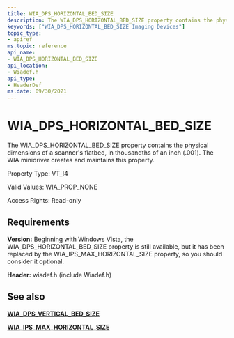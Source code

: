 ```yaml
---
title: WIA_DPS_HORIZONTAL_BED_SIZE
description: The WIA_DPS_HORIZONTAL_BED_SIZE property contains the physical dimensions of a scanner's flatbed, in thousandths of an inch (.001). The WIA minidriver creates and maintains this property.
keywords: ["WIA_DPS_HORIZONTAL_BED_SIZE Imaging Devices"]
topic_type:
- apiref
ms.topic: reference
api_name:
- WIA_DPS_HORIZONTAL_BED_SIZE
api_location:
- Wiadef.h
api_type:
- HeaderDef
ms.date: 09/30/2021
---
```


# WIA_DPS_HORIZONTAL_BED_SIZE

The WIA_DPS_HORIZONTAL_BED_SIZE property contains the physical dimensions of a scanner's flatbed, in thousandths of an inch (.001). The WIA minidriver creates and maintains this property.

Property Type: VT_I4

Valid Values: WIA_PROP_NONE

Access Rights: Read-only

## Requirements

**Version:** Beginning with Windows Vista, the WIA_DPS_HORIZONTAL_BED_SIZE property is still available, but it has been replaced by the WIA_IPS_MAX_HORIZONTAL_SIZE property, so you should consider it optional.

**Header:** wiadef.h (include Wiadef.h)

## See also

[**WIA_DPS_VERTICAL_BED_SIZE**](wia-dps-vertical-bed-size.md)

[**WIA_IPS_MAX_HORIZONTAL_SIZE**](wia-ips-max-horizontal-size.md)
